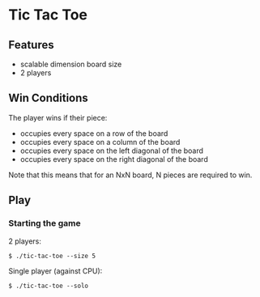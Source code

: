 # Tic Tac Toe

## Features

* scalable dimension board size
* 2 players

## Win Conditions

The player wins if their piece:

* occupies every space on a row of the board
* occupies every space on a column of the board
* occupies every space on the left diagonal of the board
* occupies every space on the right diagonal of the board

Note that this means that for an NxN board, N pieces are required to win.

## Play

### Starting the game

2 players:

```
$ ./tic-tac-toe --size 5
```

Single player (against CPU):

```
$ ./tic-tac-toe --solo
```
